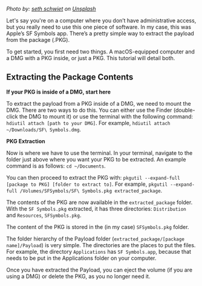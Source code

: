 *Photo by: [seth schwiet](https://unsplash.com/@schwiet?utm_source=hkamran&amp;utm_medium=referral) on [Unsplash](https://unsplash.com?utm_source=hkamran&amp;utm_medium=referral)*

Let's say you're on a computer where you don’t have administrative access, but you really need to use this one piece of software. In my case, this was Apple’s SF Symbols app. There’s a pretty simple way to extract the payload from the package (.PKG).

To get started, you first need two things. A macOS-equipped computer and a DMG with a PKG inside, or just a PKG. This tutorial will detail both.

## Extracting the Package Contents

**If your PKG is inside of a DMG, start here**

To extract the payload from a PKG inside of a DMG, we need to mount the DMG. There are two ways to do this. You can either use the Finder (double-click the DMG to mount it) or use the terminal with the following command: `hdiutil attach [path to your DMG]`. For example, `hdiutil attach ~/Downloads/SF\ Symbols.dmg`.

**PKG Extraction**

Now is where we have to use the terminal. In your terminal, navigate to the folder just above where you want your PKG to be extracted. An example command is as follows: `cd ~/Documents`.

You can then proceed to extract the PKG with: `pkgutil --expand-full [package to PKG] [folder to extract to]`. For example, `pkgutil --expand-full /Volumes/SFSymbols/SF\ Symbols.pkg extracted_package`.

The contents of the PKG are now available in the `extracted_package` folder. With the `SF Symbols.pkg` extracted, it has three directories: `Distribution` and `Resources`, `SFSymbols.pkg`.

The content of the PKG is stored in the (in my case) `SFSymbols.pkg` folder.

The folder hierarchy of the Payload folder (`extracted_package/[package name]/Payload`) is very simple. The directories are the places to put the files. For example, the directory `Applications` has `SF Symbols.app`, because that needs to be put in the Applications folder on your computer.

Once you have extracted the Payload, you can eject the volume (if you are using a DMG) or delete the PKG, as you no longer need it.
